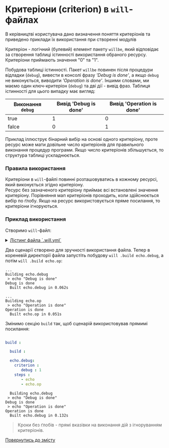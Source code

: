 # Критеріони (criterion) в `will`-файлах

В керівництві користувача дано визначення поняття критеріонів та приведено приклади їх використання при створенні модулів

Критеріон - логічний (булевий) елемент пакету `willbe`, який відповідає за створення таблиці істинності використання обраного ресурсу. Критеріони приймають значення "0" та "1".

Побудова таблиці істинності. Пакет `willbe` повинен після процедури відладки (`debug`), вивести в консолі фразу _'Debug is done'_, а якщо `debug` не виконується, виводити _'Operation is done'_.  Іншими словами, ми маємо один ключ-критеріон (`debug`) та дві дії - вивід фраз.
Таблиця істинності для цього випадку має вигляд:

| Виконання `debug` | Вивід 'Debug is done' | Вивід 'Operation is done'       |
|-------------------|-----------------------|---------------------------------|
| true              | 1                     | 0                               |
| falce             | 0                     | 1                               |

Приклад іллюструє бінарний вибір на основі одного критеріону, проте ресурс може мати довільне число критеріонів для правильного виконання процедур програми. Якщо число критеріонів збільшується, то структура таблиці ускладнюється.

### Правила використання
Критеріони в `will`-файлі повинні розташовуватись в кожному ресурсі, який виконується згідно критеріону.  
Ресурс без зазначеного критеріону приймає всі встановлені значення критеріону.
Порівняння мап критеріонів проходить, коли здійснюється вибір по ґлобу. Якщо на ресурс використовується пряме посилання, то критеріони ігноруються.

### Приклад використання
Створимо `will`-файл:
<details>
  <summary><u>Лістинг файла `.will.yml`</u></summary>

```yaml

about :

    name : buildModuleWithCriterion
    description : "Output of various phrases using criterions"
    version : 0.0.1
    keywords :
        - willbe

step :

  echo :
    shell : echo "Debug is done"
    currentPath : '.'
    criterion :
       debug : 1

  echo.op :
    shell : echo "Operation is done"
    currentPath : '.'
    criterion :
       debug : 0

build :

  echo.debug:
    criterion :
       debug : 1
    steps :
       - echo*

  echo.op:
    criterion :
       debug : 0
    steps :
       - echo*

```

</details>

Два сценарії створено для зручності використання файла. Тепер в кореневій директорії файла запустіть побудову `will .build echo.debug`, а потім `will .build echo.op`:
```
...
Building echo.debug
 > echo "Debug is done"
Debug is done
  Built echo.debug in 0.062s

...
Building echo.op
 > echo "Operation is done"
Operation is done
  Built echo.op in 0.051s

```

Змінимо секцію `build` так, щоб сценарій використовував прямимі посилання:

```yaml

build :

  build :

  echo.debug:
    criterion :
       debug : 1
    steps :
       - echo
       - echo.op

```

```
  Building echo.debug
 > echo "Debug is done"
Debug is done
 > echo "Operation is done"
Operation is done
  Built echo.debug in 0.132s

```

> Кроки без ґлобів - прямі вказівки на виконання дій з ігноруванням критеріонів.

[Повернутись до змісту](Topics.ukr.md)
